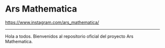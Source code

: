 # Ars Mathematica
https://www.instagram.com/ars_mathematica/

---

Hola a todos.
Bienvenidos al repositorio oficial del proyecto Ars Mathematica.
